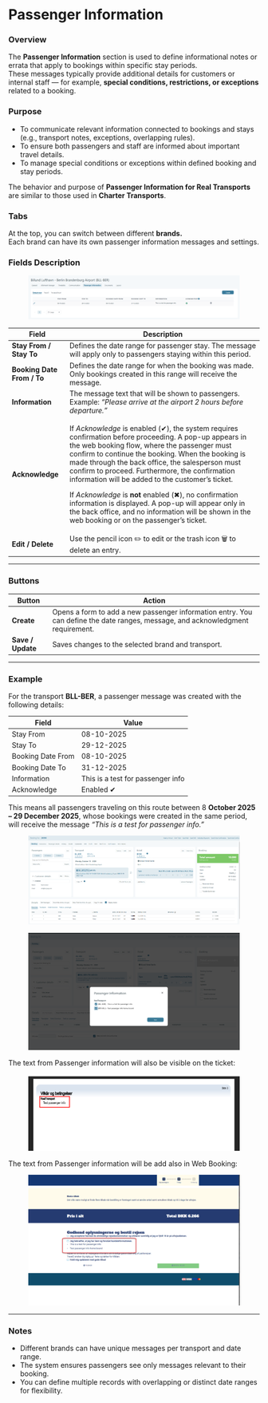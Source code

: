 # Passenger Information

### **Overview**

The **Passenger Information** section is used to define informational notes or errata that apply to bookings within specific stay periods.\
These messages typically provide additional details for customers or internal staff — for example, **special conditions, restrictions, or exceptions** related to a booking.

### **Purpose**

* To communicate relevant information connected to bookings and stays (e.g., transport notes, exceptions, overlapping rules).
* To ensure both passengers and staff are informed about important travel details.
* To manage special conditions or exceptions within defined booking and stay periods.

The behavior and purpose of **Passenger Information for Real Transports** are similar to those used in **Charter Transports**.

### **Tabs**

At the top, you can switch between different **brands.**\
Each brand can have its own passenger information messages and settings.

### **Fields Description**

<figure><img src="../.gitbook/assets/image.png" alt=""><figcaption></figcaption></figure>

| **Field**                  | **Description**                                                                                                                                                                                                                                                                                                                                                                                                                                                                                                                                                                                                                  |
| -------------------------- | -------------------------------------------------------------------------------------------------------------------------------------------------------------------------------------------------------------------------------------------------------------------------------------------------------------------------------------------------------------------------------------------------------------------------------------------------------------------------------------------------------------------------------------------------------------------------------------------------------------------------------- |
| **Stay From / Stay To**    | Defines the date range for passenger stay. The message will apply only to passengers staying within this period.                                                                                                                                                                                                                                                                                                                                                                                                                                                                                                                 |
| **Booking Date From / To** | Defines the date range for when the booking was made. Only bookings created in this range will receive the message.                                                                                                                                                                                                                                                                                                                                                                                                                                                                                                              |
| **Information**            | The message text that will be shown to passengers. Example: _“Please arrive at the airport 2 hours before departure.”_                                                                                                                                                                                                                                                                                                                                                                                                                                                                                                           |
| **Acknowledge**            | <p>If <em>Acknowledge</em> is enabled (✔), the system requires confirmation before proceeding. A pop-up appears in the web booking flow, where the passenger must confirm to continue the booking. When the booking is made through the back office, the salesperson must confirm to proceed. Furthermore, the confirmation information will be added to the customer’s ticket.</p><p>If <em>Acknowledge</em> is <strong>not</strong> enabled (✖), no confirmation information is displayed. A pop-up will appear only in the back office, and no information will be shown in the web booking or on the passenger’s ticket.</p> |
| **Edit / Delete**          | Use the pencil icon ✏️ to edit or the trash icon 🗑️ to delete an entry.                                                                                                                                                                                                                                                                                                                                                                                                                                                                                                                                                         |

***

### **Buttons**

| **Button**        | **Action**                                                                                                                      |
| ----------------- | ------------------------------------------------------------------------------------------------------------------------------- |
| **Create**        | Opens a form to add a new passenger information entry. You can define the date ranges, message, and acknowledgment requirement. |
| **Save / Update** | Saves changes to the selected brand and transport.                                                                              |

***

### **Example**

For the transport **BLL-BER**, a passenger message was created with the following details:

| **Field**         | **Value**                         |
| ----------------- | --------------------------------- |
| Stay From         | 08-10-2025                        |
| Stay To           | 29-12-2025                        |
| Booking Date From | 08-10-2025                        |
| Booking Date To   | 31-12-2025                        |
| Information       | This is a test for passenger info |
| Acknowledge       | Enabled ✔                         |

This means all passengers traveling on this route between 8 **October 2025 – 29 December 2025**, whose bookings were created in the same period, will receive the message _“This is a test for passenger info.”_

<figure><img src="../.gitbook/assets/image (1).png" alt=""><figcaption></figcaption></figure>

<figure><img src="../.gitbook/assets/image (2).png" alt=""><figcaption></figcaption></figure>

The text from Passenger information will also be visible on the ticket:

<figure><img src="../.gitbook/assets/image (3) (1) (1) (1) (1) (1) (1) (1).png" alt=""><figcaption></figcaption></figure>

The text from Passenger information will be add also in Web Booking:

<figure><img src="../.gitbook/assets/image (3).png" alt=""><figcaption></figcaption></figure>

***

### **Notes**

* Different brands can have unique messages per transport and date range.
* The system ensures passengers see only messages relevant to their booking.
* You can define multiple records with overlapping or distinct date ranges for flexibility.
